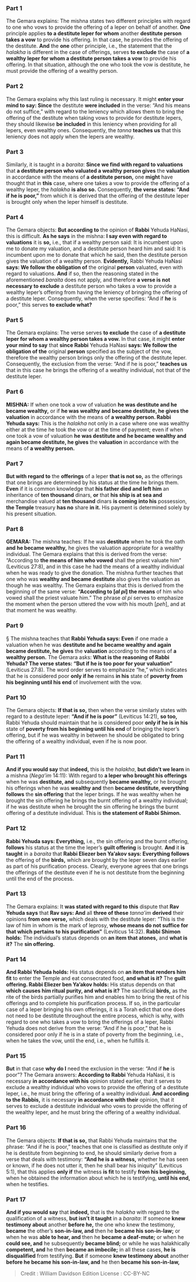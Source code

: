 
### Part 1
The Gemara explains: The mishna states two different principles with regard to one who vows to provide the offering of a leper on behalf of another. <b>One</b> principle applies <b>to a destitute leper for whom</b> another <b>destitute person takes a vow</b> to provide his offering. In that case, he provides the offering of the destitute. <b>And</b> the <b>one</b> other principle, i.e., the statement that the <i>halakha</i> is different in the case of offerings, serves <b>to exclude</b> the case of <b>a wealthy leper for whom a destitute person takes a vow</b> to provide his offering. In that situation, although the one who took the vow is destitute, he must provide the offering of a wealthy person.

### Part 2
The Gemara explains why this last ruling is necessary. It might <b>enter your mind to say: Since</b> the destitute <b>were included</b> in the verse: “And his means do not suffice,” with regard to the leniency which allows them to bring the offering of the destitute when taking vows to provide for destitute lepers, they should likewise <b>be included</b> in this leniency when providing for all lepers, even wealthy ones. Consequently, the <i>tanna</i> <b>teaches us</b> that this leniency does not apply when the lepers are wealthy.

### Part 3
Similarly, it is taught in a <i>baraita</i>: <b>Since we find with regard to valuations</b> that <b>a destitute person who valuated a wealthy person gives</b> the <b>valuation</b> in accordance with the means of <b>a destitute person,</b> one <b>might</b> have thought that in <b>this</b> case, where one takes a vow to provide the offering of a wealthy leper, the <i>halakha</i> <b>is also so.</b> Consequently, <b>the verse states: “And if he is poor,”</b> from which it is derived that the offering of the destitute leper is brought only when the leper himself is destitute.

### Part 4
The Gemara objects: <b>But according to</b> the opinion of <b>Rabbi</b> Yehuda HaNasi, this is difficult. <b>As he says</b> in the mishna: <b>I say even with regard to valuations</b> it is <b>so,</b> i.e., that if a wealthy person said: It is incumbent upon me to donate my valuation, and a destitute person heard him and said: It is incumbent upon me to donate that which he said, then the destitute person gives the valuation of a wealthy person. <b>Evidently,</b> Rabbi Yehuda HaNasi <b>says: We follow the obligation of</b> the original <b>person</b> valuated, even with regard to valuations. <b>And</b> if so, then the reasoning stated in the aforementioned <i>baraita</i> does not apply, and therefore <b>a verse is not necessary to exclude</b> a destitute person who takes a vow to provide a wealthy leper’s offering from having the leniency of bringing the offering of a destitute leper. Consequently, when the verse specifies: “And if <b>he</b> is poor,” this serves <b>to exclude what?</b>

### Part 5
The Gemara explains: The verse serves <b>to exclude</b> the case of <b>a destitute leper for whom a wealthy person takes a vow.</b> In that case, it might <b>enter your mind to say</b> that <b>since Rabbi</b> Yehuda HaNasi <b>says: We follow the obligation of the</b> original <b>person</b> specified as the subject of the vow, therefore the wealthy person brings only the offering of the destitute leper. Consequently, the exclusion from the verse: “And if he is poor,” <b>teaches us</b> that in this case he brings the offering of a wealthy individual, not that of the destitute leper.

### Part 6
<strong>MISHNA:</strong> If when one took a vow of valuation <b>he was destitute and he became wealthy,</b> or if <b>he was wealthy and became destitute, he gives the valuation</b> in accordance with the means of <b>a wealthy person. Rabbi Yehuda says:</b> This is the <i>halakha</i> not only in a case where one was wealthy either at the time he took the vow or at the time of payment; even if when one took a vow of valuation <b>he was destitute and he became wealthy and again became destitute, he gives</b> the <b>valuation</b> in accordance with the means of <b>a wealthy person.</b>

### Part 7
<b>But with regard to</b> the <b>offerings</b> of a leper <b>that is not so,</b> as the offerings that one brings are determined by his status at the time he brings them. <b>Even</b> if it is common knowledge that <b>his father died and left him</b> an inheritance of <b>ten thousand</b> dinars, <b>or</b> that <b>his ship is at sea and</b> merchandise valued at <b>ten thousand</b> dinars <b>is coming into his</b> possession, <b>the Temple</b> treasury <b>has no</b> share <b>in it.</b> His payment is determined solely by his present situation.

### Part 8
<strong>GEMARA:</strong> The mishna teaches: If he was <b>destitute</b> when he took the oath <b>and he became wealthy,</b> he gives the valuation appropriate for a wealthy individual. The Gemara explains that this is derived from the verse: “According to <b>the means of him who vowed</b> shall the priest valuate him” (Leviticus 27:8), and in this case he had the means of a wealthy individual when he was ready to give the donation. The mishna further teaches that one who was <b>wealthy and became destitute</b> also gives the valuation as though he was wealthy. The Gemara explains that this is derived from the beginning of the same verse: <b>“According to [<i>al pi</i>] the means</b> of him who vowed shall the priest valuate him.” The phrase <i>al pi</i> serves to emphasize the moment when the person uttered the vow with his mouth [<i>peh</i>], and at that moment he was wealthy.

### Part 9
§ The mishna teaches that <b>Rabbi Yehuda says: Even</b> if one made a valuation when he was <b>destitute and he became wealthy and again became destitute, he gives</b> the <b>valuation</b> according to the means of <b>a wealthy person.</b> The Gemara asks: <b>What is the reasoning of Rabbi Yehuda? The verse states: “But if he is too poor for your valuation”</b> (Leviticus 27:8). The word order serves to emphasize “he,” which indicates that he is considered poor <b>only if he</b> remains <b>in his</b> state of <b>poverty from his beginning until his end</b> of involvement with the vow.

### Part 10
The Gemara objects: <b>If that is so,</b> then when the verse similarly states with regard to a destitute leper: <b>“And if he is poor”</b> (Leviticus 14:21), <b>so too,</b> Rabbi Yehuda should maintain that he is considered poor <b>only if he is in his</b> state of <b>poverty from his beginning until his end</b> of bringing the leper’s offering, but if he was wealthy in between he should be obligated to bring the offering of a wealthy individual, even if he is now poor.

### Part 11
<b>And if you would say</b> that <b>indeed,</b> this is the <i>halakha</i>, <b>but didn’t we learn</b> in a mishna (<i>Nega’im</i> 14:11): With regard to <b>a leper who brought his offerings</b> when he was <b>destitute, and</b> subsequently <b>became wealthy,</b> or he brought his offerings when he was <b>wealthy and</b> then <b>became destitute, everything follows</b> the <b>sin offering</b> that the leper brings. If he was wealthy when he brought the sin offering he brings the burnt offering of a wealthy individual; if he was destitute when he brought the sin offering he brings the burnt offering of a destitute individual. This is <b>the statement of Rabbi Shimon.</b>

### Part 12
<b>Rabbi Yehuda says: Everything,</b> i.e., the sin offering and the burnt offering, <b>follows</b> his status at the time the leper’s <b>guilt offering</b> is brought. <b>And</b> it <b>is taught</b> in a <i>baraita</i> that <b>Rabbi Eliezer ben Ya’akov says: Everything follows</b> the offering of the <b>birds,</b> which are brought by the leper seven days earlier as part of his purification process. Clearly, everyone agrees that one brings the offerings of the destitute even if he is not destitute from the beginning until the end of the process.

### Part 13
The Gemara explains: It <b>was stated with regard to this</b> dispute that <b>Rav Yehuda says</b> that <b>Rav says: And</b> all <b>three of these</b> <i>tanna’im</i> <b>derived</b> their opinions <b>from one verse,</b> which deals with the destitute leper: “This is the law of him in whom is the mark of leprosy, <b>whose means do not suffice for that which pertains to his purification”</b> (Leviticus 14:32). <b>Rabbi Shimon holds:</b> The individual’s status depends on <b>an item that atones,</b> and <b>what is it?</b> The <b>sin offering.</b>

### Part 14
<b>And Rabbi Yehuda holds:</b> His status depends on <b>an item that renders him fit</b> to enter the Temple and eat consecrated food, <b>and what is it?</b> The <b>guilt offering. Rabbi Eliezer ben Ya’akov holds:</b> His status depends on that <b>which causes him ritual purity, and what is it?</b> The sacrificial <b>birds,</b> as the rite of the birds partially purifies him and enables him to bring the rest of his offerings and to complete his purification process. If so, in the particular case of a leper bringing his own offerings, it is a Torah edict that one does not need to be destitute throughout the entire process, which is why, with regard to one who takes a vow to bring the offerings of a leper, Rabbi Yehuda does not derive from the verse: “And if he is poor,” that he is considered poor only if he is in a state of poverty from the beginning, i.e., when he takes the vow, until the end, i.e., when he fulfills it.

### Part 15
<b>But</b> in that case <b>why do I</b> need the exclusion in the verse: “And if <b>he</b> is poor”? The Gemara answers: <b>According to Rabbi</b> Yehuda HaNasi, it is necessary <b>in accordance with his</b> opinion stated earlier, that it serves to exclude a wealthy individual who vows to provide the offering of a destitute leper, i.e., he must bring the offering of a wealthy individual. <b>And according to the Rabbis,</b> it is necessary <b>in accordance with their</b> opinion, that it serves to exclude a destitute individual who vows to provide the offering of the wealthy leper, and he must bring the offering of a wealthy individual.

### Part 16
The Gemara objects: <b>If that is so,</b> that Rabbi Yehuda maintains that the phrase: “And if he is poor,” teaches that one is classified as destitute only if he is destitute from beginning to end, he should similarly derive from a verse that deals with testimony: <b>“And he is a witness,</b> whether he has seen or known, if he does not utter it, then he shall bear his iniquity” (Leviticus 5:1), that this applies <b>only if</b> the witness <b>is fit</b> to testify <b>from his beginning,</b> when he obtained the information about which he is testifying, <b>until his end,</b> when he testifies.

### Part 17
<b>And if you would say</b> that <b>indeed,</b> that is the <i>halakha</i> with regard to the qualification of a witness, <b>but isn’t it taught</b> in a <i>baraita</i>: If someone <b>knew testimony about</b> another <b>before he,</b> the one who knew the testimony, <b>became</b> the other’s <b>son-in-law, and</b> then he <b>became his son-in-law;</b> or when he was <b>able to hear, and</b> then he <b>became a deaf-mute;</b> or when he <b>could see, and</b> he subsequently <b>became blind;</b> or while he was halakhically <b>competent, and</b> he then <b>became an imbecile;</b> in all these cases, <b>he is disqualified</b> from testifying. <b>But</b> if someone <b>knew testimony about</b> another <b>before he became his son-in-law, and</b> he then <b>became his son-in-law,</b>

>Credit : William Davidson Edition
>License : CC-BY-NC